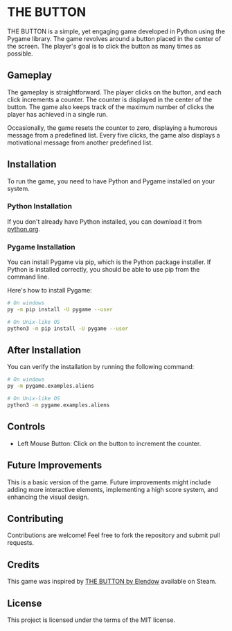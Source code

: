 # THE BUTTON

THE BUTTON is a simple, yet engaging game developed in Python using the Pygame library. The game revolves around a button placed in the center of the screen. The player's goal is to click the button as many times as possible.

## Gameplay

The gameplay is straightforward. The player clicks on the button, and each click increments a counter. The counter is displayed in the center of the button. The game also keeps track of the maximum number of clicks the player has achieved in a single run.

Occasionally, the game resets the counter to zero, displaying a humorous message from a predefined list. Every five clicks, the game also displays a motivational message from another predefined list.

## Installation

To run the game, you need to have Python and Pygame installed on your system. 

### Python Installation

If you don't already have Python installed, you can download it from [python.org](https://www.python.org/downloads/).

### Pygame Installation

You can install Pygame via pip, which is the Python package installer. If Python is installed correctly, you should be able to use pip from the command line.

Here's how to install Pygame:

```bash
# On windows
py -m pip install -U pygame --user

# On Unix-like OS
python3 -m pip install -U pygame --user
```
## After Installation
You can verify the installation by running the following command:

```bash
# On windows
py -m pygame.examples.aliens

# On Unix-like OS
python3 -m pygame.examples.aliens
```

## Controls

- Left Mouse Button: Click on the button to increment the counter.

## Future Improvements

This is a basic version of the game. Future improvements might include adding more interactive elements, implementing a high score system, and enhancing the visual design.

## Contributing

Contributions are welcome! Feel free to fork the repository and submit pull requests.

## Credits

This game was inspired by [THE BUTTON by Elendow](https://store.steampowered.com/app/1999740/THE_BUTTON_by_Elendow/) available on Steam.


## License

This project is licensed under the terms of the MIT license.
